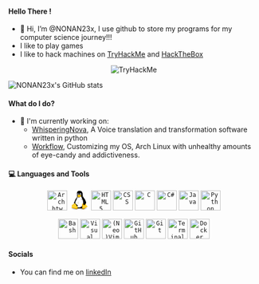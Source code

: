 #### Hello There !
- 👋 Hi, I’m @NONAN23x, I use github to store my programs for my computer science journey!!!
- I like to play games 
- I like to hack machines on [TryHackMe](https://tryhackme.com/) and [HackTheBox](https://app.hackthebox.com/)
<p align="center">
<img src="https://tryhackme-badges.s3.amazonaws.com/NONAN23x.png" alt="TryHackMe">
</p>

![NONAN23x's GitHub stats](https://github-readme-stats.vercel.app/api?username=NONAN23x&show=reviews,discussions_started,discussions_answered,prs_merged,prs_merged_percentage)
#### What do I do?
- 🔭 I'm currently working on:
    - [WhisperingNova](https://github.com/NONAN23x/WhisperingNova), A Voice translation and transformation software written in python
    - [Workflow](https://github.com/NONAN23x/dotfiles), Customizing my OS, Arch Linux with unhealthy amounts of eye-candy and addictiveness.

#### ‍💻 Languages and Tools

<p align="center">
  <code><img title="Arch btw" height="40" width="40" src="../main/assets/icons/arch.svg"></code>
  <code><img title="Linux" height="40" width="40" src="https://raw.githubusercontent.com/devicons/devicon/master/icons/linux/linux-original.svg"></code>
  <code><img title="HTML5" height="40" width="40" src="../main/assets/icons/html5.svg"></code>
  <code><img title="CSS" height="40" width="40" src="../main/assets/icons/css.svg"></code>
  <code><img title="C" height="40" width="40" src="../main/assets/icons/c.svg"></code>
  <code><img title="C#" height="40" width="40" src="../main/assets/icons/cSharp.svg"></code>
  <code><img title="Java" height="40" width="40" src="../main/assets/icons/java.png"></code>
  <code><img title="Python" height="40" width="40" src="../main/assets/icons/python-original.svg"></code>
</p>

<p align="center">
  <code><img title="Bash" height="40" width="40" src="../main/assets/icons/bash.png"></code>
  <code><img title="Visual Studio Code" height="40" width="40" src="../main/assets/icons/vscode.png"></code>
  <code><img title="(Neo)Vim" height="40" width="40" src="../main/assets/icons/vim.png"></code>
  <code><img title="GitHub" height="40" width="40" src="../main/assets/icons/github.svg"></code>
  <code><img title="Git" height="40" width="40" src="../main/assets/icons/git-original.svg"></code>
  <code><img title="Terminal" height="40" width="40" src="../main/assets/icons/terminal.png"></code>
  <code><img title="Docker" height="40" width="40" src="../main/assets/icons/docker.png"></code>
</p>


#### Socials
- You can find me on [linkedIn](https://linkedin.com/in/nonan23x)


